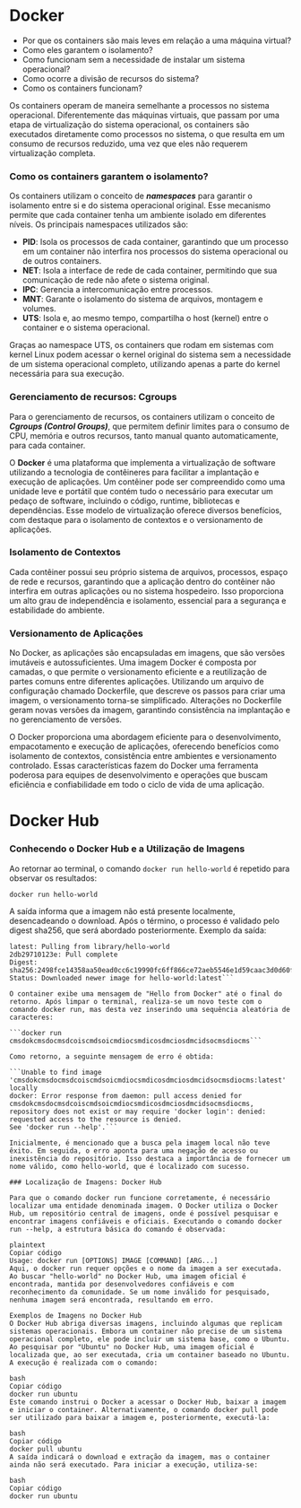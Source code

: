 # Docker
 
  * Por que os containers são mais leves em relação a uma máquina virtual?
  * Como eles garantem o isolamento?
  * Como funcionam sem a necessidade de instalar um sistema operacional?
  * Como ocorre a divisão de recursos do sistema?
  * Como os containers funcionam?
  
 Os containers operam de maneira semelhante a processos no sistema operacional. Diferentemente das máquinas virtuais, que passam por uma etapa de virtualização do sistema operacional, os containers são executados diretamente como processos no sistema, o que resulta em um consumo de recursos reduzido, uma vez que eles não requerem virtualização completa.

 ### Como os containers garantem o isolamento?
 Os containers utilizam o conceito de ***namespaces*** para garantir o isolamento entre si e do sistema operacional original. Esse mecanismo permite que cada container tenha um ambiente isolado em diferentes níveis. Os principais namespaces utilizados são:

  * **PID**: Isola os processos de cada container, garantindo que um processo em um container não interfira nos processos do sistema operacional ou de outros containers.
  * **NET**: Isola a interface de rede de cada container, permitindo que sua comunicação de rede não afete o sistema original.
  * **IPC**: Gerencia a intercomunicação entre processos.
  * **MNT**: Garante o isolamento do sistema de arquivos, montagem e volumes.
  * **UTS**: Isola e, ao mesmo tempo, compartilha o host (kernel) entre o container e o sistema operacional.
    
 Graças ao namespace UTS, os containers que rodam em sistemas com kernel Linux podem acessar o kernel original do sistema sem a necessidade de um sistema operacional completo, utilizando apenas a parte do kernel necessária para sua execução.

 ### Gerenciamento de recursos: Cgroups
 Para o gerenciamento de recursos, os containers utilizam o conceito de ***Cgroups (Control Groups)***, que permitem definir limites para o consumo de CPU, memória e outros recursos, tanto manual quanto automaticamente, para cada container.
 
 O **Docker** é uma plataforma que implementa a virtualização de software utilizando a tecnologia de contêineres para facilitar a implantação e execução de aplicações. Um contêiner pode ser compreendido como uma unidade leve e portátil que contém tudo o necessário para executar um pedaço de software, incluindo o código, runtime,   bibliotecas e dependências. Esse modelo de virtualização oferece diversos benefícios, com destaque para o isolamento de contextos e o versionamento de aplicações.

### Isolamento de Contextos
Cada contêiner possui seu próprio sistema de arquivos, processos, espaço de rede e recursos, garantindo que a aplicação dentro do contêiner não interfira em outras aplicações ou no sistema hospedeiro. Isso proporciona um alto grau de independência e isolamento, essencial para a segurança e estabilidade do ambiente.

### Versionamento de Aplicações
No Docker, as aplicações são encapsuladas em imagens, que são versões imutáveis e autossuficientes. Uma imagem Docker é composta por camadas, o que permite o versionamento eficiente e a reutilização de partes comuns entre diferentes aplicações. Utilizando um arquivo de configuração chamado Dockerfile, que descreve os passos para criar uma imagem, o versionamento torna-se simplificado. Alterações no Dockerfile geram novas versões da imagem, garantindo consistência na implantação e no gerenciamento de versões.

O Docker proporciona uma abordagem eficiente para o desenvolvimento, empacotamento e execução de aplicações, oferecendo benefícios como isolamento de contextos, consistência entre ambientes e versionamento controlado. Essas características fazem do Docker uma ferramenta poderosa para equipes de desenvolvimento e operações que buscam eficiência e confiabilidade em todo o ciclo de vida de uma aplicação.

# Docker Hub

### Conhecendo o Docker Hub e a Utilização de Imagens

Ao retornar ao terminal, o comando `docker run hello-world` é repetido para observar os resultados:

```docker run hello-world```

A saída informa que a imagem não está presente localmente, desencadeando o download. Após o término, o processo é validado pelo digest sha256, que será abordado posteriormente. Exemplo da saída:

```Unable to find image 'hello-world:latest' locally
latest: Pulling from library/hello-world
2db29710123e: Pull complete
Digest: sha256:2498fce14358aa50ead0cc6c19990fc6ff866ce72aeb5546e1d59caac3d0d60f
Status: Downloaded newer image for hello-world:latest```

O container exibe uma mensagem de "Hello from Docker" até o final do retorno. Após limpar o terminal, realiza-se um novo teste com o comando docker run, mas desta vez inserindo uma sequência aleatória de caracteres:

```docker run cmsdokcmsdocmsdcoiscmdsoicmdiocsmdicosdmciosdmcidsocmsdiocms```

Como retorno, a seguinte mensagem de erro é obtida:

```Unable to find image 'cmsdokcmsdocmsdcoiscmdsoicmdiocsmdicosdmciosdmcidsocmsdiocms:latest' locally
docker: Error response from daemon: pull access denied for cmsdokcmsdocmsdcoiscmdsoicmdiocsmdicosdmciosdmcidsocmsdiocms, repository does not exist or may require 'docker login': denied: requested access to the resource is denied.
See 'docker run --help'.```

Inicialmente, é mencionado que a busca pela imagem local não teve êxito. Em seguida, o erro aponta para uma negação de acesso ou inexistência do repositório. Isso destaca a importância de fornecer um nome válido, como hello-world, que é localizado com sucesso.

### Localização de Imagens: Docker Hub

Para que o comando docker run funcione corretamente, é necessário localizar uma entidade denominada imagem. O Docker utiliza o Docker Hub, um repositório central de imagens, onde é possível pesquisar e encontrar imagens confiáveis e oficiais. Executando o comando docker run --help, a estrutura básica do comando é observada:

plaintext
Copiar código
Usage: docker run [OPTIONS] IMAGE [COMMAND] [ARG...]
Aqui, o docker run requer opções e o nome da imagem a ser executada. Ao buscar "hello-world" no Docker Hub, uma imagem oficial é encontrada, mantida por desenvolvedores confiáveis e com reconhecimento da comunidade. Se um nome inválido for pesquisado, nenhuma imagem será encontrada, resultando em erro.

Exemplos de Imagens no Docker Hub
O Docker Hub abriga diversas imagens, incluindo algumas que replicam sistemas operacionais. Embora um container não precise de um sistema operacional completo, ele pode incluir um sistema base, como o Ubuntu. Ao pesquisar por "Ubuntu" no Docker Hub, uma imagem oficial é localizada que, ao ser executada, cria um container baseado no Ubuntu. A execução é realizada com o comando:

bash
Copiar código
docker run ubuntu
Este comando instrui o Docker a acessar o Docker Hub, baixar a imagem e iniciar o container. Alternativamente, o comando docker pull pode ser utilizado para baixar a imagem e, posteriormente, executá-la:

bash
Copiar código
docker pull ubuntu
A saída indicará o download e extração da imagem, mas o container ainda não será executado. Para iniciar a execução, utiliza-se:

bash
Copiar código
docker run ubuntu

